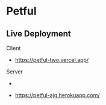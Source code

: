 # Petful

## Live Deployment

Client

- https://petful-two.vercel.app/

Server

-

- https://petful-ajg.herokuapp.com/
